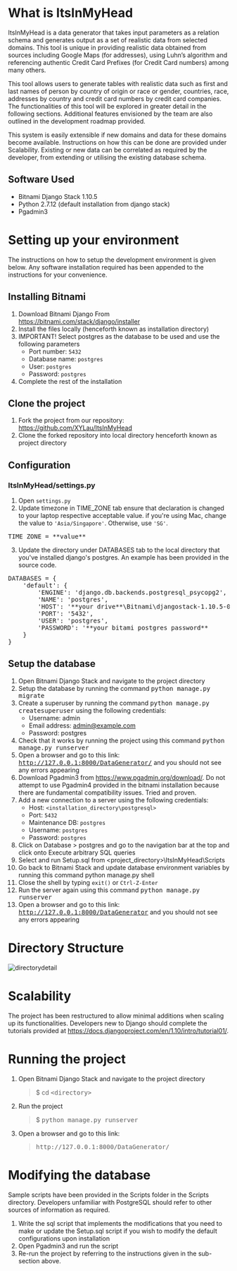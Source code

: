 # What is ItsInMyHead

ItsInMyHead is a data generator that takes input parameters as a relation schema and generates output as a set of realistic data from selected domains. This tool is unique in providing realistic data obtained from sources including Google Maps (for addresses), using Luhn’s algorithm and referencing authentic Credit Card Prefixes (for Credit Card numbers) among many others.

This tool allows users to generate tables with realistic data such as first and last names of person by country of origin or race or gender, countries, race, addresses by country and credit card numbers by credit card companies. The functionalities of this tool will be explored in greater detail in the following sections. Additional features envisioned by the team are also outlined in the development roadmap provided.

This system is easily extensible if new domains and data for these domains become available. Instructions on how this can be done are provided under Scalability. Existing or new data can be correlated as required by the developer, from extending or utilising the existing database schema.

## Software Used
* Bitnami Django Stack 1.10.5
* Python 2.7.12 (default installation from django stack)
* Pgadmin3

# Setting up your environment

The instructions on how to setup the development environment is given below. Any software installation required has been appended to the instructions for your convenience.

## Installing Bitnami

1. Download Bitnami Django From https://bitnami.com/stack/django/installer
2. Install the files locally (henceforth known as installation directory)
3. IMPORTANT! Select postgres as the database to be used and use the following parameters
    - Port number: <code>5432</code>
    - Database name: <code>postgres</code>
    - User: <code>postgres</code>
    - Password: <code>postgres</code>
4. Complete the rest of the installation

## Clone the project
1. Fork the project from our repository: https://github.com/XYLau/ItsInMyHead
2. Clone the forked repository into local directory henceforth known as project directory

## Configuration
### ItsInMyHead/settings.py

1. Open <code>settings.py</code>
2. Update timezone in TIME_ZONE tab ensure that declaration is changed to your laptop respective acceptable value. if you're using Mac, change the value to <code>'Asia/Singapore'</code>. Otherwise, use <code>'SG'</code>.
<pre>TIME_ZONE = **value**</pre>
3. Update the directory under DATABASES tab to the local directory that you've installed django's postgres. An example has been provided in the source code.
<pre>DATABASES = {
    'default': {
        'ENGINE': 'django.db.backends.postgresql_psycopg2',
        'NAME': 'postgres',
        'HOST': '**your drive**\Bitnami\djangostack-1.10.5-0\postgresql',
        'PORT': '5432',
        'USER': 'postgres',
        'PASSWORD': '**your bitami postgres password**
    }
}</pre>

## Setup the database
1. Open Bitnami Django Stack and navigate to the project directory
2. Setup the database by running the command <kbd>python manage.py migrate</kbd>
3. Create a superuser by running the command <kbd>python manage.py createsuperuser</kbd> using the following credentials:
    - Username: admin
    - Email address: admin@example.com
    - Password: postgres
4. Check that it works by running the project using this command <kbd>python manage.py runserver</kbd>
5. Open a browser and go to this link: <kbd>http://127.0.0.1:8000/DataGenerator/</kbd> and you should not see any errors appearing
6. Download Pgadmin3 from https://www.pgadmin.org/download/. Do not attempt to use Pgadmin4 provided in the bitnami installation because there are fundamental compatibility issues. Tried and proven.
7. Add a new connection to a server using the following credentials:
    - Host: <code>&lt;installation_directory\postgresql&gt;</code>
    - Port: <code>5432</code>
    - Maintenance DB: <code>postgres</code>
    - Username: <code>postgres</code>
    - Password: <code>postgres</code>
8. Click on Database > postgres and go to the navigation bar at the top and click onto Execute arbitrary SQL queries
9. Select and run Setup.sql from &lt;project_directory&gt;\ItsInMyHead\Scripts
10. Go back to Bitnami Stack and update database environment variables by running this command python manage.py shell
11. Close the shell by typing <code>exit()</code> or <code>Ctrl-Z-Enter</code>
12. Run the server again using this command <kbd>python manage.py runserver</kbd>
13. Open a browser and go to this link: <kbd>http://127.0.0.1:8000/DataGenerator</kbd> and you should not see any errors appearing

# Directory Structure

![directorydetail](https://cloud.githubusercontent.com/assets/14009738/24761068/f61222fa-1b1c-11e7-8bc5-bfcee8fedb3b.png)

# Scalability

The project has been restructured to allow minimal additions when scaling up its functionalities. Developers new to Django should complete the tutorials provided at https://docs.djangoproject.com/en/1.10/intro/tutorial01/.

# Running the project

1. Open Bitnami Django Stack and navigate to the project directory
    <blockquote>$ cd <kbd>&lt;directory&gt;</kbd></blockquote>
2. Run the project
    <blockquote>$ <kbd>python manage.py runserver</kbd></blockquote>
3. Open a browser and go to this link:
    <blockquote><kbd>http://127.0.0.1:8000/DataGenerator/</kbd></blockquote>

# Modifying the database

Sample scripts have been provided in the Scripts folder in the Scripts directory. Developers unfamiliar with PostgreSQL should refer to other sources of information as required.
1. Write the sql script that implements the modifications that you need to make or update the Setup.sql script if you wish to modify the default configurations upon installation
2. Open Pgadmin3 and run the script
3. Re-run the project by referring to the instructions given in the sub-section above.
